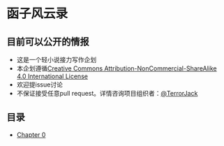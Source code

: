 # 函子风云录

## 目前可以公开的情报

* 这是一个轻小说接力写作企划
* 本企划遵循[Creative Commons Attribution-NonCommercial-ShareAlike 4.0 International License](https://creativecommons.org/licenses/by-nc-sa/4.0/)
* 欢迎提issue讨论
* 不保证接受任意pull request。详情咨询项目组织者：[@TerrorJack](https://github.com/TerrorJack)

## 目录

* [Chapter 0](chapter_0.md)
